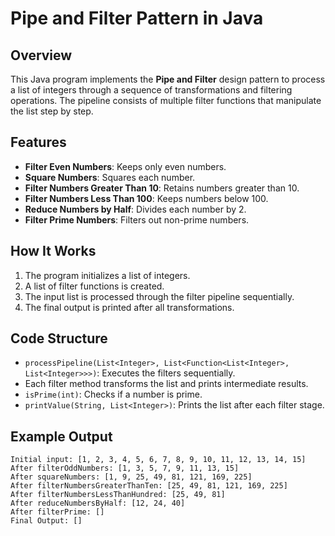 # Pipe and Filter Pattern in Java

## Overview

This Java program implements the **Pipe and Filter** design pattern to process a list of integers through a sequence of transformations and filtering operations. The pipeline consists of multiple filter functions that manipulate the list step by step.

## Features

- **Filter Even Numbers**: Keeps only even numbers.
- **Square Numbers**: Squares each number.
- **Filter Numbers Greater Than 10**: Retains numbers greater than 10.
- **Filter Numbers Less Than 100**: Keeps numbers below 100.
- **Reduce Numbers by Half**: Divides each number by 2.
- **Filter Prime Numbers**: Filters out non-prime numbers.

## How It Works

1. The program initializes a list of integers.
2. A list of filter functions is created.
3. The input list is processed through the filter pipeline sequentially.
4. The final output is printed after all transformations.

## Code Structure

- `processPipeline(List<Integer>, List<Function<List<Integer>, List<Integer>>>)`: Executes the filters sequentially.
- Each filter method transforms the list and prints intermediate results.
- `isPrime(int)`: Checks if a number is prime.
- `printValue(String, List<Integer>)`: Prints the list after each filter stage.

## Example Output

```
Initial input: [1, 2, 3, 4, 5, 6, 7, 8, 9, 10, 11, 12, 13, 14, 15]
After filterOddNumbers: [1, 3, 5, 7, 9, 11, 13, 15]
After squareNumbers: [1, 9, 25, 49, 81, 121, 169, 225]
After filterNumbersGreaterThanTen: [25, 49, 81, 121, 169, 225]
After filterNumbersLessThanHundred: [25, 49, 81]
After reduceNumbersByHalf: [12, 24, 40]
After filterPrime: []
Final Output: []
```
